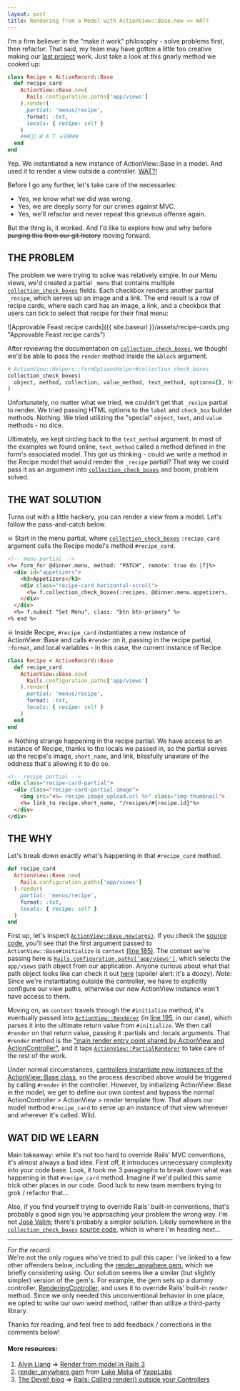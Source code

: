 ```yaml
---
layout: post
title: Rendering from a Model with ActionView::Base.new => WAT?
---
```


I'm a firm believer in the "make it work" philosophy - solve problems first, then refactor. That said, my team may have gotten a little too creative making our [last project](http://www.approvablefeast.com/) work. Just take a look at this gnarly method we cooked up:

```ruby
class Recipe < ActiveRecord::Base
  def recipe_card
    ActionView::Base.new(
      Rails.configuration.paths['app/views']
    ).render(
      partial: 'menus/recipe',
      format: :txt,
      locals: { recipe: self }
    )
    ###🙊🚷 W A T ☠😿###
  end
end
```

Yep. We instantiated a new instance of ActionView::Base in a model. And used it to render a view outside a controller. [WAT?!](https://www.destroyallsoftware.com/talks/wat)

Before I go any further, let's take care of the necessaries:  
- Yes, we know what we did was wrong.  
- Yes, we are deeply sorry for our crimes against MVC.  
- Yes, we'll refactor and never repeat this grievous offense again.  

But the thing is, it worked. And I'd like to explore how and why before ~~purging this from our git history~~ moving forward.

## THE PROBLEM

The problem we were trying to solve was relatively simple. In our Menu views, we'd created a partial `_menu` that contains multiple [`collection_check_boxes`](http://api.rubyonrails.org/classes/ActionView/Helpers/FormOptionsHelper.html#method-i-collection_check_boxes) fields. Each checkbox renders another partial `_recipe`, which serves up an image and a link. The end result is a row of recipe cards, where each card has an image, a link, and a checkbox that users can tick to select that recipe for their final menu:

![Approvable Feast recipe cards]({{ site.baseurl }}/assets/recipe-cards.png "Approvable Feast recipe cards")

After reviewing the documentation on [`collection_check_boxes`](http://api.rubyonrails.org/classes/ActionView/Helpers/FormOptionsHelper.html#method-i-collection_check_boxes), we thought we'd be able to pass the `render` method inside the `&block` argument.

```ruby
# ActionView::Helpers::FormOptionsHelper#collection_check_boxes
collection_check_boxes(
  object, method, collection, value_method, text_method, options={}, html_options={}, &block
)
```

Unfortunately, no matter what we tried, we couldn't get that `_recipe` partial to render. We tried passing HTML options to the `label` and `check_box` builder methods. Nothing. We tried utilizing the "special" `object`, `text`, and `value` methods - no dice.

Ultimately, we kept circling back to the `text_method` argument. In most of the examples we found online, `text_method` called a method defined in the form's associated model. This got us thinking - could we write a method in the Recipe model that would render the `_recipe` partial? That way we could pass it as an argument into [`collection_check_boxes`](http://api.rubyonrails.org/classes/ActionView/Helpers/FormOptionsHelper.html#method-i-collection_check_boxes) and boom, problem solved.

## THE WAT SOLUTION

Turns out with a little hackery, you can render a view from a model. Let's follow the pass-and-catch below.

☠ Start in the menu partial, where [`collection_check_boxes`](http://api.rubyonrails.org/classes/ActionView/Helpers/FormOptionsHelper.html#method-i-collection_check_boxes) `:recipe_card` argument calls the Recipe model's method `#recipe_card`.

```html
<!-- menu partial -->
<%= form_for @dinner.menu, method: "PATCH", remote: true do |f|%>
  <div id="appetizers">
    <h3>Appetizers</h3>
    <div class="recipe-card horizontal-scroll">
      <%= f.collection_check_boxes(:recipes, @dinner.menu.appetizers, :id, :recipe_card) %>
    </div>
  </div>
  <%= f.submit "Set Menu", class: "btn btn-primary" %>
<% end %>
```

☠ Inside Recipe, `#recipe_card` instantiates a new instance of ActionView::Base and calls `#render` on it, passing in the recipe partial, `:format`, and local variables - in this case, the current instance of Recipe.

```ruby
class Recipe < ActiveRecord::Base
  def recipe_card
    ActionView::Base.new(
      Rails.configuration.paths['app/views']
    ).render(
      partial: 'menus/recipe',
      format: :txt,
      locals: { recipe: self }
    )
  end
end
```

☠ Nothing strange happening in the recipe partial. We have access to an instance of Recipe, thanks to the locals we passed in, so the partial serves up the recipe's image, `short_name`, and link, blissfully unaware of the oddness that's allowing it to do so.

```html
<!-- recipe partial -->
<div class="recipe-card-partial">
  <div class="recipe-card-partial-image">
    <img src="<%= recipe.image_upload.url %>" class="img-thumbnail">
    <%= link_to recipe.short_name, "/recipes/#{recipe.id}"%>
  </div>
</div>
```

## THE WHY

Let's break down exactly what's happening in that `#recipe_card` method.

```ruby
def recipe_card
  ActionView::Base.new(
    Rails.configuration.paths['app/views']
  ).render(
    partial: 'menus/recipe',
    format: :txt,
    locals: { recipe: self }
  )
end
```

First up, let's inspect [`ActionView::Base.new(args)`](https://github.com/rails/rails/blob/700ec897f97c60016ad748236bf3a49ef15a20de/actionview/lib/action_view/base.rb). If you check the [source code](https://github.com/rails/rails/blob/700ec897f97c60016ad748236bf3a49ef15a20de/actionview/lib/action_view/base.rb), you'll see that the first argument passed to `ActionView::Base#initialize` is `context` [(line 185)](https://github.com/rails/rails/blob/700ec897f97c60016ad748236bf3a49ef15a20de/actionview/lib/action_view/base.rb#L185). The context we're passing here is [`Rails.configuration.paths['app/views']`](https://github.com/rails/rails/blob/f295c2fb364e2b6b5d73073c2a3287bbbe7c81fa/railties/lib/rails/application/configuration.rb#L79), which selects the `app/views` path object from our application. Anyone curious about what that path object looks like can check it out [here](https://gist.githubusercontent.com/ktravers/295bebf2ed87c89aa54a/raw/2dc2c5ba854541f8e2da765bd2ac951850289288/rails-config-paths-app-views) (spoiler alert: it's a doozy). _Note:_ Since we're instantiating outside the controller, we have to explicitly configure our view paths, otherwise our new ActionView instance won't have access to them.

Moving on, as `context` travels through the `#initialize` method, it's eventually passed into [`ActionView::Renderer`](http://api.rubyonrails.org/classes/ActionView/Renderer.html) (in [line 195](https://github.com/rails/rails/blob/700ec897f97c60016ad748236bf3a49ef15a20de/actionview/lib/action_view/base.rb#L195), in our case), which parses it into the ultimate return value from `#initialize`. We then call `#render` on that return value, passing it :partials and :locals arguments. That `#render` method is the ["main render entry point shared by ActionView and ActionController"](http://api.rubyonrails.org/classes/ActionView/Renderer.html#method-i-render), and it taps [`ActionView::PartialRenderer`](http://api.rubyonrails.org/classes/ActionView/PartialRenderer.html) to take care of the rest of the work.

Under normal circumstances, [controllers instantiate new instances of the ActionView::Base class](http://api.rubyonrails.org/classes/ActionController/Base.html#class-ActionController::Base-label-Renders), so the process described above would be triggered by calling `#render` in the controller. However, by initializing ActionView::Base in the model, we get to define our own context and bypass the normal ActionController > ActionView > render template flow. That allows our model method `#recipe_card` to serve up an instance of that view whenever and wherever it's called. Wild.

## WAT DID WE LEARN

Main takeaway: while it's not too hard to override Rails' MVC conventions, it's almost always a bad idea. First off, it introduces unnecessary complexity into your code base. Look, it took me 3 paragraphs to break down what was happening in that `#recipe_card` method. Imagine if we'd pulled this same trick other places in our code. Good luck to new team members trying to grok / refactor that...

Also, if you find yourself trying to override Rails' built-in conventions, that's probably a good sign you're approaching your problem the wrong way. I'm not [José Valim](https://github.com/josevalim); there's probably a simpler solution. Likely somewhere in the [`collection_check_boxes`](http://api.rubyonrails.org/classes/ActionView/Helpers/FormOptionsHelper.html#method-i-collection_check_boxes) [source code](https://github.com/rails/rails/blob/71c7fd101324046995d8f7e51e78475c0e37ec1a/actionview/lib/action_view/helpers/form_options_helper.rb#L710), which is where I'm heading next...

---

_For the record:_  
We're not the only rogues who've tried to pull this caper. I've linked to a few other offenders below, including the [render_anywhere gem](https://github.com/yappbox/render_anywhere), which we briefly considering using. Our solution seems like a similar (but slightly simpler) version of the gem's. For example, the gem sets up a dummy controller, [RenderingController](https://github.com/yappbox/render_anywhere/blob/a1b6d6e1a61e07e5e956ea645f5df49c3fb28a1c/lib/render_anywhere/rendering_controller.rb), and uses it to override Rails' built-in `render` method. Since we only needed this unconventional behavior in one place, we opted to write our own weird method, rather than utilize a third-party library.

Thanks for reading, and feel free to add feedback / corrections in the comments below!

#### More resources:
1. [Alvin Liang](https://github.com/aliang) => [Render from model in Rails 3](https://gist.github.com/aliang/1022384)  
2. [render_anywhere gem](https://github.com/yappbox/render_anywhere) from [Luke Melia](https://github.com/lukemelia) of [YappLabs](https://www.yapp.us/)  
3. [The Devel! blog](http://blog.choonkeat.com/) => [Rails: Calling render() outside your Controllers](http://blog.choonkeat.com/weblog/2006/08/rails-calling-r.html)

